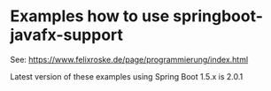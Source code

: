 # Examples how to use springboot-javafx-support

See: https://www.felixroske.de/page/programmierung/index.html

Latest version of these examples using Spring Boot 1.5.x is 2.0.1
